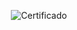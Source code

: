 <div align="center">

  ![Certificado](https://user-images.githubusercontent.com/86432393/219532180-b425fbba-1391-499b-b629-d7eba5edea41.png)

</div>